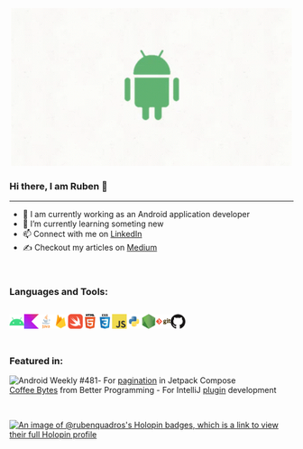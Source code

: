 <p align="center">
  <img src="https://github.com/rubenquadros/rubenquadros/blob/master/hi.gif?raw=true">
</p>

### Hi there, I am Ruben 👋 
---

- 🔭 I am currently working as an Android application developer
- 🌱 I’m currently learning someting new
- 📫 Connect with me on [LinkedIn][linkedin]
- ✍ Checkout my articles on [Medium][medium]
<br />

### Languages and Tools:

[<img align="left" alt="Visual Studio Code" width="26px" src="https://raw.githubusercontent.com/github/explore/80688e429a7d4ef2fca1e82350fe8e3517d3494d/topics/android/android.png" />][artisto]
[<img align="left" alt="Kotlin" width="26px" src="https://raw.githubusercontent.com/github/explore/80688e429a7d4ef2fca1e82350fe8e3517d3494d/topics/kotlin/kotlin.png" />][kotlinproject]
[<img align="left" alt="Java" width="26px" src="https://raw.githubusercontent.com/github/explore/80688e429a7d4ef2fca1e82350fe8e3517d3494d/topics/java/java.png" />][javaproject]
[<img align="left" alt="Firebase" width="26px" src="https://raw.githubusercontent.com/github/explore/80688e429a7d4ef2fca1e82350fe8e3517d3494d/topics/firebase/firebase.png" />][kotlinproject]
[<img align="left" alt="Swift" width="26px" src="https://raw.githubusercontent.com/github/explore/80688e429a7d4ef2fca1e82350fe8e3517d3494d/topics/swift/swift.png" />][swiftproject]
[<img align="left" alt="HTML5" width="26px" src="https://raw.githubusercontent.com/github/explore/80688e429a7d4ef2fca1e82350fe8e3517d3494d/topics/html/html.png" />][htmlproject]
[<img align="left" alt="CSS3" width="26px" src="https://raw.githubusercontent.com/github/explore/80688e429a7d4ef2fca1e82350fe8e3517d3494d/topics/css/css.png" />][htmlproject]
[<img align="left" alt="JavaScript" width="26px" src="https://raw.githubusercontent.com/github/explore/80688e429a7d4ef2fca1e82350fe8e3517d3494d/topics/javascript/javascript.png" />][htmlproject]
[<img align="left" alt="Python" width="26px" src="https://raw.githubusercontent.com/github/explore/80688e429a7d4ef2fca1e82350fe8e3517d3494d/topics/python/python.png" />][pythonproject]
[<img align="left" alt="Node.js" width="26px" src="https://raw.githubusercontent.com/github/explore/80688e429a7d4ef2fca1e82350fe8e3517d3494d/topics/nodejs/nodejs.png" />][nodeproject]
[<img align="left" alt="Git" width="26px" src="https://raw.githubusercontent.com/github/explore/80688e429a7d4ef2fca1e82350fe8e3517d3494d/topics/git/git.png" />][github]
[<img align="left" alt="GitHub" width="26px" src="https://raw.githubusercontent.com/github/explore/78df643247d429f6cc873026c0622819ad797942/topics/github/github.png" />][github]
<br />
<br />
---

### Featured in:

[<img align="left" alt="Android Weekly #481" src="https://androidweekly.net/issues/issue-481/badge" />][androidweekly481]- For [pagination][aw481medium] in Jetpack Compose
<br/>
[Coffee Bytes][coffeebytes19] from Better Programming - For IntelliJ [plugin][cb19] development

<br/>

[![An image of @rubenquadros's Holopin badges, which is a link to view their full Holopin profile](https://holopin.me/rubenquadros)](https://holopin.io/@rubenquadros)

[linkedin]: https://in.linkedin.com/in/ruben-quadros-b87995173
[medium]: https://ruben-quadros.medium.com/
[kotlinproject]: https://github.com/rubenquadros/Automated-bartender-mobile-app
[javaproject]: https://github.com/rubenquadros/Dank-Memes
[swiftproject]: https://github.com/rubenquadros/Meme-Generator
[htmlproject]: https://github.com/rubenquadros/CON-IT
[pythonproject]: https://github.com/rubenquadros/Automated-bartender
[nodeproject]: https://github.com/rubenquadros/Automated-Bartender-NodeJS
[artisto]: https://github.com/rubenquadros/Artisto
[github]: https://github.com/rubenquadros/
[androidweekly481]: https://androidweekly.net/issues/issue-481
[aw481medium]: https://proandroiddev.com/learn-with-code-jetpack-compose-lists-and-pagination-part-1-545447c55cb2
[coffeebytes19]: https://betterprogramming.pub/plugin-play-ddceafb868eb
[cb19]: https://betterprogramming.pub/build-a-custom-intellij-code-inspection-plugin-c6973a6d3f3
